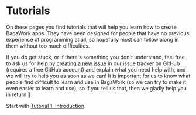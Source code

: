 # Tutorials
On these pages you find tutorials that will help you learn how to create BagaWork apps. They have been designed for people that have no previous experience of programming at all, so hopefully most can follow along in them without too much difficulties. 

If you do get stuck, or if there's something you don't understand, feel free to ask us for help by [creating a new issue](https://github.com/PeppeL-G/bagawork/issues) in our issue tracker on GitHub (requires a free GitHub account) and explain what you need help with, and we will try to help you as soon as we can! It is important for us to know what people find difficult to learn and use in BagaWork (so we can try to make it even easier to learn and use), so if you tell us that, then we gladly help you in return 🙂

Start with [Tutorial 1. Introduction](./fundamentals/introduction/).